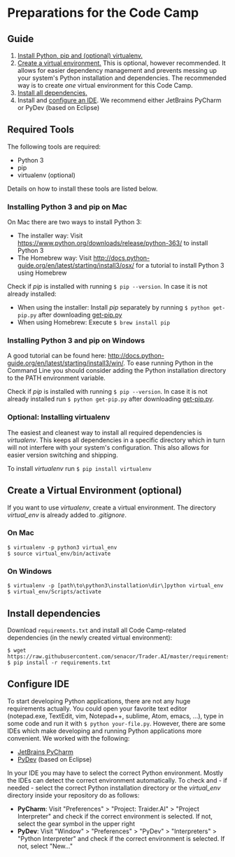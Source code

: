 # Preparations for the Code Camp
## Guide
1. [Install Python, pip and (optional) virtualenv.](#required-tools)
2. [Create a virtual environment.](#create-a-virtual-environment-optional-) This is optional, however recommended. It 
allows for easier dependency management and prevents messing up your system's Python installation and dependencies. The 
recommended way is to create *one* virtual environment for this Code Camp.
3. [Install all dependencies.](#install-dependencies)
4. Install and [configure an IDE](#configure-ide). We recommend either JetBrains PyCharm or PyDev (based on Eclipse)

## Required Tools
The following tools are required:
* Python 3
* pip
* virtualenv (optional)

Details on how to install these tools are listed below.

### Installing Python 3 and pip on Mac
On Mac there are two ways to install Python 3:
* The installer way: Visit https://www.python.org/downloads/release/python-363/ to install Python 3
* The Homebrew way: Visit http://docs.python-guide.org/en/latest/starting/install3/osx/ for a tutorial to install 
Python 3 using Homebrew

Check if *pip* is installed with running `$ pip --version`. In case it is not already installed:
* When using the installer: Install *pip* separately by running `$ python get-pip.py` after downloading 
[get-pip.py](https://bootstrap.pypa.io/get-pip.py)
* When using Homebrew: Execute `$ brew install pip`

### Installing Python 3 and pip on Windows
A good tutorial can be found here: http://docs.python-guide.org/en/latest/starting/install3/win/. To ease running Python
in the Command Line you should consider adding the Python installation directory to the PATH environment variable.

Check if *pip* is installed with running `$ pip --version`. In case it is not already installed run 
`$ python get-pip.py` after downloading [get-pip.py](https://bootstrap.pypa.io/get-pip.py).

### Optional: Installing virtualenv
The easiest and cleanest way to install all required dependencies is *virtualenv*. This keeps all dependencies in a 
specific directory which in turn will not interfere with your system's configuration. This also allows for easier 
version switching and shipping.

To install *virtualenv* run `$ pip install virtualenv`

## Create a Virtual Environment (optional)
If you want to use *virtualenv*, create a virtual environment. The directory *virtual_env* is already added to 
*.gitignore*.

### On Mac
```
$ virtualenv -p python3 virtual_env
$ source virtual_env/bin/activate
```

### On Windows
```
$ virtualenv -p [path\to\python3\installation\dir\]python virtual_env
$ virtual_env/Scripts/activate
```

## Install dependencies
Download `requirements.txt` and install all Code Camp-related dependencies (in the newly
created virtual environment):
```
$ wget https://raw.githubusercontent.com/senacor/Trader.AI/master/requirements.txt
$ pip install -r requirements.txt
```

## Configure IDE
To start developing Python applications, there are not any huge requirements actually. You could open your favorite text
editor (notepad.exe, TextEdit, vim, Notepad++, sublime, Atom, emacs, ...), type in some code and run it with 
`$ python your-file.py`. However, there are some IDEs which make developing and running Python applications more 
convenient. We worked with the following:
* [JetBrains PyCharm](jetbrains.com/pycharm/)
* [PyDev](http://www.pydev.org/) (based on Eclipse)

In your IDE you may have to select the correct Python environment. Mostly the IDEs can detect the correct environment
automatically. To check and - if needed - select the correct Python installation directory or the *virtual_env* 
directory inside your repository do as follows:
* **PyCharm**: Visit "Preferences" > "Project: Traider.AI" > "Project Interpreter" and check if the correct environment 
is selected. If not, select the gear symbol in the upper right
* **PyDev**: Visit "Window" > "Preferences" > "PyDev" > "Interpreters" > "Python Interpreter" and check if the correct
environment is selected. If not, select "New..."
